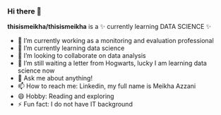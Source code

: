 ### Hi there 👋

**thisismeikha/thisismeikha** is a ✨ currently learning DATA SCIENCE ✨ 

- 🔭 I’m currently working as a monitoring and evaluation professional
- 🌱 I’m currently learning data science
- 👯 I’m looking to collaborate on data analysis
- 🤔 I’m still waiting a letter from Hogwarts, lucky I am learning data science now
- 💬 Ask me about anything!
- 📫 How to reach me: Linkedin, my full name is Meikha Azzani
- 😄 Hobby: Reading and exploring
- ⚡ Fun fact: I do not have IT background
